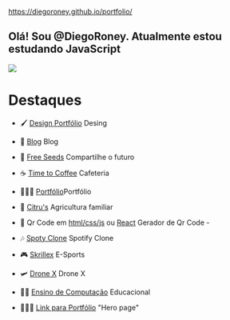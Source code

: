 https://diegoroney.github.io/portfolio/

## Olá! Sou @DiegoRoney. Atualmente estou estudando JavaScript

 
  <a href="https://www.instagram.com/rbs_diego/" target="_blank"><img src="https://img.shields.io/badge/-Instagram-%23E4405F?style=for-the-badge&logo=instagram&logoColor=white" target="_blank"></a> 

 # Destaques
 
  - 🖌️ [Design Portfólio](https://diegoroney.github.io/design/ "Design Portfólio") Desing
 
  - 📒 [Blog](https://blog-diegoroney.vercel.app/ "Blog") Blog 
  
  - 🌱 [Free Seeds](https://diegoroney.github.io/freeseeds/ "CAFETERIA") Compartilhe o futuro   
  
  - ☕ [Time to Coffee](https://diegoroney.github.io/cafeteria/ "CAFETERIA") Cafeteria 

  - 👨🏻‍💻 [Portfólio](https://diegoroney.github.io/portfolio/ "PORTFÓLIO")Portfólio 

  - 🍊 [Citru's](https://diegoroney.github.io/newcitrus/ "CITRUS") Agricultura familiar

  - 📱 Qr Code  em [html/css/js](https://diegoroney.github.io/qrcode/ "QR CODE") ou [React](https://diegoroney.github.io/qrcode-react/ "QR CODE") Gerador de Qr Code - 
  

  - 🎶 [Spoty Clone](https://diegoroney.github.io/spotify-clone/ "SPOTIFY CLONE") Spotify Clone 

  - 🎮 [Skrillex](https://diegoroney.github.io/skrillex/ "SKRILLEX") E-Sports 

  - 🛩️ [Drone X](https://diegoroney.github.io/new-dronex/ "DRONE X") Drone X

  - 👨‍🔬 [Ensino de Computação](https://diegoroney.github.io/cartilha-comput-page/ "ENSINO COMPUTAÇÃO") Educacional 
  
  - 🦸🏻‍♂️ [Link para Portfólio](https://diegoroney.github.io/hero/ "ENSINO COMPUTAÇÃO") "Hero page"
  

